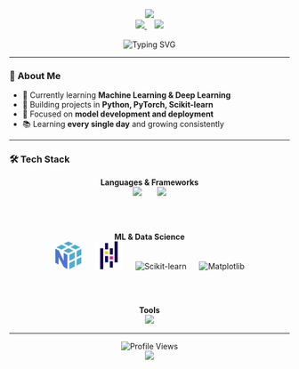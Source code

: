 <div align="center">
  <img src="https://capsule-render.vercel.app/api?type=waving&color=gradient&customColorList=6,11,20&height=120&section=header&text=Bibek%20Neupane&fontSize=40&fontColor=white&animation=twinkling"/>
</div>

<div align="center">
  <a href="https://www.linkedin.com/in/bibek-neupane-738562229/" target="_blank">
    <img src="https://img.shields.io/badge/LinkedIn-%230077B5.svg?style=for-the-badge&logo=linkedin&logoColor=white" height="40" />
  </a>
  <img width="10" />
  <a href="https://x.com/Bibekipynb" target="_blank">
    <img src="https://img.shields.io/badge/X-%23000000.svg?style=for-the-badge&logo=X&logoColor=white" height="40" />
  </a>
</div>

<br/>

<div align="center">
  <img src="https://readme-typing-svg.herokuapp.com?font=Fira+Code&size=22&duration=3000&pause=1000&color=00D9FF&center=true&vCenter=true&width=500&lines=ML+Enthusiast+%F0%9F%A4%96;Python+Developer+%F0%9F%90%8D;From+Nepal+%F0%9F%87%B3%F0%9F%87%B5" alt="Typing SVG" />
</div>

---

### 🚀 **About Me**
- 🔭 Currently learning **Machine Learning & Deep Learning**
- 🌱 Building projects in **Python, PyTorch, Scikit-learn**
- 🎯 Focused on **model development and deployment**
- 📚 Learning **every single day** and growing consistently

---

### 🛠️ **Tech Stack**
<div align="center">
  
**Languages & Frameworks**
<br/>
<img src="https://skillicons.dev/icons?i=python,c,cpp" height="50"/>
<img width="20" />
<img src="https://skillicons.dev/icons?i=pytorch,tensorflow" height="50"/>

<br/><br/>

**ML & Data Science**
<br/>
<img src="https://raw.githubusercontent.com/devicons/devicon/master/icons/numpy/numpy-original.svg" height="50" alt="NumPy"/>
<img width="15" />
<img src="https://raw.githubusercontent.com/devicons/devicon/master/icons/pandas/pandas-original.svg" height="50" alt="Pandas"/>
<img width="15" />
<img src="https://raw.githubusercontent.com/scikit-learn/scikit-learn/main/doc/logos/scikit-learn-logo-small.png" height="50" alt="Scikit-learn"/>
<img width="15" />
<img src="https://matplotlib.org/stable/_images/sphx_glr_logos2_003.png" height="50" alt="Matplotlib"/>

<br/><br/>

**Tools**
<br/>
<img src="https://skillicons.dev/icons?i=git,github,vscode,jupyter" height="50"/>

</div>

---

<div align="center">
  <img src="https://komarev.com/ghpvc/?username=bibekneupane&color=brightgreen&style=flat-square" alt="Profile Views" />
</div>

<div align="center">
  <img src="https://capsule-render.vercel.app/api?type=waving&color=gradient&customColorList=6,11,20&height=80&section=footer"/>
</div>
